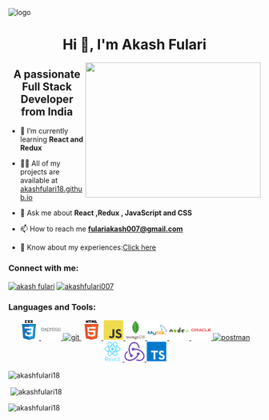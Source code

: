 
![logo](https://www.mo.agency/hubfs/So%20you%20want%20to%20be%20a%20web%20developer.png)
<h1 align="center">Hi 👋, I'm Akash Fulari</h1>
<img  align="right" width="350" height="270" src="https://www.lambdatest.com/resources/images/news24.gif">
<h2 align="center">A passionate Full Stack Developer from India</h2>

<p align="left"> 
  <img" src="https://komarev.com/ghpvc/?username=akashfulari18&label=Profile%20views&color=0e75b6&style=flat" alt="akashfulari18" /> </p>



- 🌱 I’m currently learning **React and Redux**

- 👨‍💻 All of my projects are available at [akashfulari18.github.io](https://akashfulari18.github.io/)

- 💬 Ask me about **React ,Redux , JavaScript and CSS**

- 📫 How to reach me **fulariakash007@gmail.com**

- 📄 Know about my experiences:<a href="https://drive.google.com/file/d/1xaMuGhFWKyH24monpvWCGU3Kc16e2Kai/view?usp=share_link" target="_blank">Click here</a>
                                                                                                                                 



<h3 align="left">Connect with me:</h3>
<p align="left">
<a href="https://www.linkedin.com/in/akash-fulari-b57848190" target="_blank"><img align="center" src="https://play-lh.googleusercontent.com/kMofEFLjobZy_bCuaiDogzBcUT-dz3BBbOrIEjJ-hqOabjK8ieuevGe6wlTD15QzOqw" alt="akash fulari" height="30" width="40" /></a>
<a href="[https://www.hackerrank.com/akashfulari007](https://www.hackerrank.com/akashfulari007)" target="_blank"><img align="center" src="https://upload.wikimedia.org/wikipedia/commons/thumb/4/40/HackerRank_Icon-1000px.png/800px-HackerRank_Icon-1000px.png" alt="akashfulari007" height="30" width="40" /></a>
</p>

<h3 align="left">Languages and Tools:</h3>
<p align="center"> <a href="https://www.w3schools.com/css/" target="_blank" rel="noreferrer"> <img src="https://raw.githubusercontent.com/devicons/devicon/master/icons/css3/css3-original-wordmark.svg" alt="css3" width="40" height="40"/> </a> <a href="https://expressjs.com" target="_blank" rel="noreferrer"> <img src="https://raw.githubusercontent.com/devicons/devicon/master/icons/express/express-original-wordmark.svg" alt="express" width="40" height="40"/> </a> <a href="https://git-scm.com/" target="_blank" rel="noreferrer"> <img src="https://www.vectorlogo.zone/logos/git-scm/git-scm-icon.svg" alt="git" width="40" height="40"/> </a> <a href="https://www.w3.org/html/" target="_blank" rel="noreferrer"> <img src="https://raw.githubusercontent.com/devicons/devicon/master/icons/html5/html5-original-wordmark.svg" alt="html5" width="40" height="40"/> </a> <a href="https://developer.mozilla.org/en-US/docs/Web/JavaScript" target="_blank" rel="noreferrer"> <img src="https://raw.githubusercontent.com/devicons/devicon/master/icons/javascript/javascript-original.svg" alt="javascript" width="40" height="40"/> </a> <a href="https://www.mongodb.com/" target="_blank" rel="noreferrer"> <img src="https://raw.githubusercontent.com/devicons/devicon/master/icons/mongodb/mongodb-original-wordmark.svg" alt="mongodb" width="40" height="40"/> </a> <a href="https://www.mysql.com/" target="_blank" rel="noreferrer"> <img src="https://raw.githubusercontent.com/devicons/devicon/master/icons/mysql/mysql-original-wordmark.svg" alt="mysql" width="40" height="40"/> </a> <a href="https://nodejs.org" target="_blank" rel="noreferrer"> <img src="https://raw.githubusercontent.com/devicons/devicon/master/icons/nodejs/nodejs-original-wordmark.svg" alt="nodejs" width="40" height="40"/> </a> <a href="https://www.oracle.com/" target="_blank" rel="noreferrer"> <img src="https://raw.githubusercontent.com/devicons/devicon/master/icons/oracle/oracle-original.svg" alt="oracle" width="40" height="40"/> </a> <a href="https://postman.com" target="_blank" rel="noreferrer"> <img src="https://www.vectorlogo.zone/logos/getpostman/getpostman-icon.svg" alt="postman" width="40" height="40"/> </a> <a href="https://reactjs.org/" target="_blank" rel="noreferrer"> <img src="https://raw.githubusercontent.com/devicons/devicon/master/icons/react/react-original-wordmark.svg" alt="react" width="40" height="40"/> </a> <a href="https://redux.js.org" target="_blank" rel="noreferrer"> <img src="https://raw.githubusercontent.com/devicons/devicon/master/icons/redux/redux-original.svg" alt="redux" width="40" height="40"/> </a> <a href="https://www.typescriptlang.org/" target="_blank" rel="noreferrer"> <img src="https://raw.githubusercontent.com/devicons/devicon/master/icons/typescript/typescript-original.svg" alt="typescript" width="40" height="40"/> </a> </p>

<p><img align="center" src="https://github-readme-stats.vercel.app/api/top-langs?username=akashfulari18&show_icons=true&locale=en&layout=compact" alt="akashfulari18" /></p>

<p>&nbsp;<img align="center" src="https://github-readme-stats.vercel.app/api?username=akashfulari18&show_icons=true&locale=en" alt="akashfulari18" /></p>

<p><img align="center" src="https://github-readme-streak-stats.herokuapp.com/?user=akashfulari18&" alt="akashfulari18" /></p>
